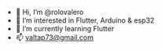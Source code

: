 - 👋 Hi, I’m @rolovalero
- 👀 I’m interested in Flutter, Arduino & esp32
- 🌱 I’m currently learning Flutter
- 📫 valtap73@gmail.com

<!---
rolovalero/rolovalero is a ✨ special ✨ repository because its `README.md` (this file) appears on your GitHub profile.
You can click the Preview link to take a look at your changes.
--->
